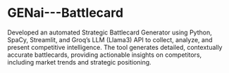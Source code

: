 # GENai---Battlecard
Developed an automated Strategic Battlecard Generator using Python, SpaCy, Streamlit, and Groq’s LLM (Llama3) API to collect, analyze, and present competitive intelligence. The tool generates detailed, contextually accurate battlecards, providing actionable insights on competitors, including market trends and strategic positioning.
